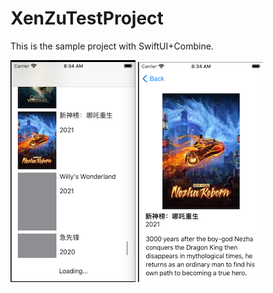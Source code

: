 # XenZuTestProject

This is the sample project with SwiftUI+Combine.

![](Assets/1_0_1_1.png)
![](Assets/1_0_1_2.png)
